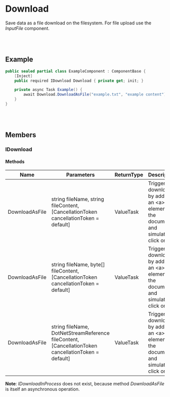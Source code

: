 # Download

Save data as a file download on the filesystem. For file upload use the *InputFile* component.


<br><br />
## Example

```csharp
public sealed partial class ExampleComponent : ComponentBase {
    [Inject]
    public required IDownload Download { private get; init; }

    private async Task Example() {
        await Download.DownloadAsFile("example.txt", "example content");
    }
}
```


<br><br />
## Members

### IDownload

#### Methods

| **Name**       | **Parameters**                                                                                      | **ReturnType** | **Description**                                                                                |
| -------------- | --------------------------------------------------------------------------------------------------- | ---------------| ---------------------------------------------------------------------------------------------- |
| DownloadAsFile | string fileName, string fileContent, [CancellationToken cancellationToken = default]                | ValueTask      | Triggers a download by adding an &lt;a&gt;-element to the document and simulate a click on it. |
| DownloadAsFile | string fileName, byte[] fileContent, [CancellationToken cancellationToken = default]                | ValueTask      | Triggers a download by adding an &lt;a&gt;-element to the document and simulate a click on it. |
| DownloadAsFile | string fileName, DotNetStreamReference fileContent, [CancellationToken cancellationToken = default] | ValueTask      | Triggers a download by adding an &lt;a&gt;-element to the document and simulate a click on it. |

**Note**: *IDownloadInProcess* does not exist, because method *DownloadAsFile* is itself an asynchronous operation.
